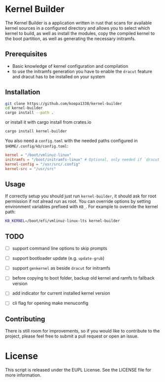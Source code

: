 # Kernel Builder

The Kernel Builder is a application written in rust that scans for available
kernel sources in a configured directory and allows you to select which kernel
to build, as well as install the modules, copy the compiled kernel to the boot
partition, as well as generating the necessary initramfs.

## Prerequisites

- Basic knowledge of kernel configuration and compilation
- to use the initramfs generation you have to enable the `dracut` feature and
  dracut has to be installed on your system

## Installation

```sh
git clone https://github.com/koopa1338/kernel-builder
cd kernel-builder
cargo install --path .
```

or install it with cargo install from crates.io
```sh
cargo install kernel-builder
```

You also need a `config.toml` with the needed paths configured in `$HOME/.config/kb/config.toml`:
```toml
kernel = "/boot/vmlinuz-linux"
initramfs = "/boot/initramfs-linux" # Optional, only needed if `dracut` feature is enabled
kernel-config = "/usr/src/.config"
kernel-src = "/usr/src"
```

## Usage

If correctly setup you should just run `kernel-builder`, it should ask
for root permission if not alread run as root. You can override options by
setting environment variables prefixed with `KB_`. For example to override the
kernel path:

```sh
KB_KERNEL=/boot/efi/vmlinuz-linux-lts kernel-builder
```

## TODO

- [ ] support command line options to skip prompts
- [ ] support bootloader update (e.g. `update-grub`)
- [ ] support `genkernel` as beside `dracut` for initramfs
- [ ] before copying to boot folder, backup old kernel and ramfs to fallback version
- [ ] add indicator for current installed kernel version
- [ ] cli flag for opening make menuconfig

 
## Contributing

There is still room for improvements, so if you would like to contribute to the
project, please feel free to submit a pull request or open an issue.

# License

This script is released under the EUPL License. See the LICENSE file for more
information.
